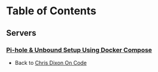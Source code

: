 # Table of Contents

## Servers

### [Pi-hole & Unbound Setup Using Docker Compose](pihole.md)

- Back to [Chris Dixon On Code](https://chrisdixononcode.dev)
